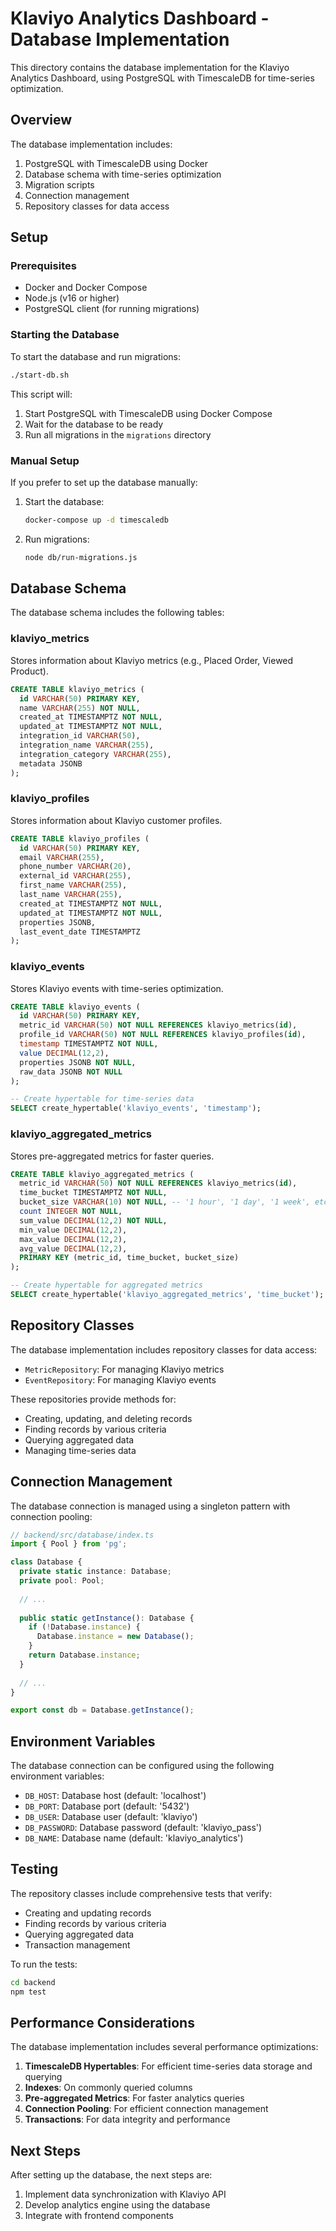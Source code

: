 # Klaviyo Analytics Dashboard - Database Implementation

This directory contains the database implementation for the Klaviyo Analytics Dashboard, using PostgreSQL with TimescaleDB for time-series optimization.

## Overview

The database implementation includes:

1. PostgreSQL with TimescaleDB using Docker
2. Database schema with time-series optimization
3. Migration scripts
4. Connection management
5. Repository classes for data access

## Setup

### Prerequisites

- Docker and Docker Compose
- Node.js (v16 or higher)
- PostgreSQL client (for running migrations)

### Starting the Database

To start the database and run migrations:

```bash
./start-db.sh
```

This script will:
1. Start PostgreSQL with TimescaleDB using Docker Compose
2. Wait for the database to be ready
3. Run all migrations in the `migrations` directory

### Manual Setup

If you prefer to set up the database manually:

1. Start the database:
   ```bash
   docker-compose up -d timescaledb
   ```

2. Run migrations:
   ```bash
   node db/run-migrations.js
   ```

## Database Schema

The database schema includes the following tables:

### klaviyo_metrics

Stores information about Klaviyo metrics (e.g., Placed Order, Viewed Product).

```sql
CREATE TABLE klaviyo_metrics (
  id VARCHAR(50) PRIMARY KEY,
  name VARCHAR(255) NOT NULL,
  created_at TIMESTAMPTZ NOT NULL,
  updated_at TIMESTAMPTZ NOT NULL,
  integration_id VARCHAR(50),
  integration_name VARCHAR(255),
  integration_category VARCHAR(255),
  metadata JSONB
);
```

### klaviyo_profiles

Stores information about Klaviyo customer profiles.

```sql
CREATE TABLE klaviyo_profiles (
  id VARCHAR(50) PRIMARY KEY,
  email VARCHAR(255),
  phone_number VARCHAR(20),
  external_id VARCHAR(255),
  first_name VARCHAR(255),
  last_name VARCHAR(255),
  created_at TIMESTAMPTZ NOT NULL,
  updated_at TIMESTAMPTZ NOT NULL,
  properties JSONB,
  last_event_date TIMESTAMPTZ
);
```

### klaviyo_events

Stores Klaviyo events with time-series optimization.

```sql
CREATE TABLE klaviyo_events (
  id VARCHAR(50) PRIMARY KEY,
  metric_id VARCHAR(50) NOT NULL REFERENCES klaviyo_metrics(id),
  profile_id VARCHAR(50) NOT NULL REFERENCES klaviyo_profiles(id),
  timestamp TIMESTAMPTZ NOT NULL,
  value DECIMAL(12,2),
  properties JSONB NOT NULL,
  raw_data JSONB NOT NULL
);

-- Create hypertable for time-series data
SELECT create_hypertable('klaviyo_events', 'timestamp');
```

### klaviyo_aggregated_metrics

Stores pre-aggregated metrics for faster queries.

```sql
CREATE TABLE klaviyo_aggregated_metrics (
  metric_id VARCHAR(50) NOT NULL REFERENCES klaviyo_metrics(id),
  time_bucket TIMESTAMPTZ NOT NULL,
  bucket_size VARCHAR(10) NOT NULL, -- '1 hour', '1 day', '1 week', etc.
  count INTEGER NOT NULL,
  sum_value DECIMAL(12,2) NOT NULL,
  min_value DECIMAL(12,2),
  max_value DECIMAL(12,2),
  avg_value DECIMAL(12,2),
  PRIMARY KEY (metric_id, time_bucket, bucket_size)
);

-- Create hypertable for aggregated metrics
SELECT create_hypertable('klaviyo_aggregated_metrics', 'time_bucket');
```

## Repository Classes

The database implementation includes repository classes for data access:

- `MetricRepository`: For managing Klaviyo metrics
- `EventRepository`: For managing Klaviyo events

These repositories provide methods for:

- Creating, updating, and deleting records
- Finding records by various criteria
- Querying aggregated data
- Managing time-series data

## Connection Management

The database connection is managed using a singleton pattern with connection pooling:

```typescript
// backend/src/database/index.ts
import { Pool } from 'pg';

class Database {
  private static instance: Database;
  private pool: Pool;
  
  // ...
  
  public static getInstance(): Database {
    if (!Database.instance) {
      Database.instance = new Database();
    }
    return Database.instance;
  }
  
  // ...
}

export const db = Database.getInstance();
```

## Environment Variables

The database connection can be configured using the following environment variables:

- `DB_HOST`: Database host (default: 'localhost')
- `DB_PORT`: Database port (default: '5432')
- `DB_USER`: Database user (default: 'klaviyo')
- `DB_PASSWORD`: Database password (default: 'klaviyo_pass')
- `DB_NAME`: Database name (default: 'klaviyo_analytics')

## Testing

The repository classes include comprehensive tests that verify:

- Creating and updating records
- Finding records by various criteria
- Querying aggregated data
- Transaction management

To run the tests:

```bash
cd backend
npm test
```

## Performance Considerations

The database implementation includes several performance optimizations:

1. **TimescaleDB Hypertables**: For efficient time-series data storage and querying
2. **Indexes**: On commonly queried columns
3. **Pre-aggregated Metrics**: For faster analytics queries
4. **Connection Pooling**: For efficient connection management
5. **Transactions**: For data integrity and performance

## Next Steps

After setting up the database, the next steps are:

1. Implement data synchronization with Klaviyo API
2. Develop analytics engine using the database
3. Integrate with frontend components
